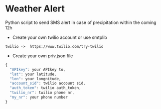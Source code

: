 # Weather Alert

Python script to send SMS alert in case of precipitation within the coming 12h

- Create your own twilio account or use smtplib
```
twilio ->  https://www.twilio.com/try-twilio
```

- Create your own priv.json file

```javascript
{
  "APIkey": your APIkey to,
  "lat": your latitude,
  "lon": your longnitude,
  "account_sid": twilio account sid,
  "auth_token": twilio auth_token,
  "twilio_nr": twilio phone nr,
  "my_nr": your phone number
}
```